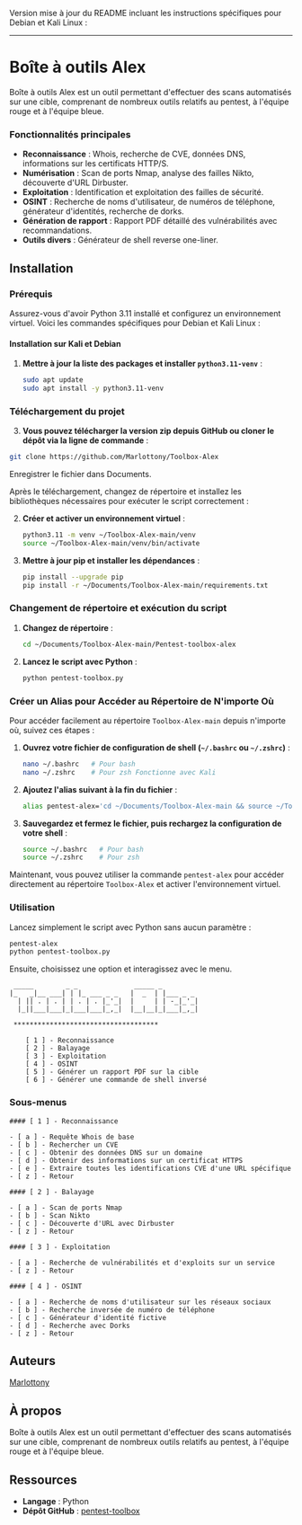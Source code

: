 Version mise à jour du README incluant les instructions spécifiques pour Debian et Kali Linux :

---

# Boîte à outils Alex

Boîte à outils Alex est un outil permettant d'effectuer des scans automatisés sur une cible, comprenant de nombreux outils relatifs au pentest, à l'équipe rouge et à l'équipe bleue.

### Fonctionnalités principales

- **Reconnaissance** : Whois, recherche de CVE, données DNS, informations sur les certificats HTTP/S.
- **Numérisation** : Scan de ports Nmap, analyse des failles Nikto, découverte d'URL Dirbuster.
- **Exploitation** : Identification et exploitation des failles de sécurité.
- **OSINT** : Recherche de noms d'utilisateur, de numéros de téléphone, générateur d'identités, recherche de dorks.
- **Génération de rapport** : Rapport PDF détaillé des vulnérabilités avec recommandations.
- **Outils divers** : Générateur de shell reverse one-liner.

## Installation

### Prérequis

Assurez-vous d'avoir Python 3.11 installé et configurez un environnement virtuel. Voici les commandes spécifiques pour Debian et Kali Linux :

#### Installation sur Kali et Debian

1. **Mettre à jour la liste des packages et installer `python3.11-venv`** :
   ```sh
   sudo apt update
   sudo apt install -y python3.11-venv
   ```
### Téléchargement du projet

3. **Vous pouvez télécharger la version zip depuis GitHub ou cloner le dépôt via la ligne de commande** :
```sh
git clone https://github.com/Marlottony/Toolbox-Alex
```
Enregistrer le fichier dans Documents.

Après le téléchargement, changez de répertoire et installez les bibliothèques nécessaires pour exécuter le script correctement :

2. **Créer et activer un environnement virtuel** :
   ```sh
   python3.11 -m venv ~/Toolbox-Alex-main/venv
   source ~/Toolbox-Alex-main/venv/bin/activate
   ```

3. **Mettre à jour pip et installer les dépendances** :
   ```sh
   pip install --upgrade pip
   pip install -r ~/Documents/Toolbox-Alex-main/requirements.txt
   ```
### Changement de répertoire et exécution du script

1. **Changez de répertoire** :
   ```sh
   cd ~/Documents/Toolbox-Alex-main/Pentest-toolbox-alex
   ```

2. **Lancez le script avec Python** :
   ```sh
   python pentest-toolbox.py
   ```

### Créer un Alias pour Accéder au Répertoire de N'importe Où

Pour accéder facilement au répertoire `Toolbox-Alex-main` depuis n'importe où, suivez ces étapes :

1. **Ouvrez votre fichier de configuration de shell (`~/.bashrc` ou `~/.zshrc`)** :

   ```sh
   nano ~/.bashrc   # Pour bash
   nano ~/.zshrc    # Pour zsh Fonctionne avec Kali
   ```

2. **Ajoutez l'alias suivant à la fin du fichier** :
   ```sh
   alias pentest-alex='cd ~/Documents/Toolbox-Alex-main && source ~/Toolbox-Alex/venv/bin/activate'
   ```

3. **Sauvegardez et fermez le fichier, puis rechargez la configuration de votre shell** :
   ```sh
   source ~/.bashrc   # Pour bash
   source ~/.zshrc    # Pour zsh
   ```

Maintenant, vous pouvez utiliser la commande `pentest-alex` pour accéder directement au répertoire `Toolbox-Alex` et activer l'environnement virtuel.

### Utilisation

Lancez simplement le script avec Python sans aucun paramètre :

```sh
pentest-alex
python pentest-toolbox.py
```

Ensuite, choisissez une option et interagissez avec le menu.

```
 _____        _ _              _____ _         
|_   _|__ ___| | |_ ___ _ _   |  _  | |___ _ _ 
  | || . | . | | . | . |_'_|  |     | | -_|_'_|
  |_||___|___|_|___|___|_,_|  |__|__|_|___|_,_|

 ************************************     
 
    [ 1 ] - Reconnaissance                                                                  
    [ 2 ] - Balayage
    [ 3 ] - Exploitation
    [ 4 ] - OSINT
    [ 5 ] - Générer un rapport PDF sur la cible
    [ 6 ] - Générer une commande de shell inversé
```

### Sous-menus

```
#### [ 1 ] - Reconnaissance

- [ a ] - Requête Whois de base
- [ b ] - Rechercher un CVE
- [ c ] - Obtenir des données DNS sur un domaine
- [ d ] - Obtenir des informations sur un certificat HTTPS
- [ e ] - Extraire toutes les identifications CVE d'une URL spécifique
- [ z ] - Retour
```
```
#### [ 2 ] - Balayage

- [ a ] - Scan de ports Nmap
- [ b ] - Scan Nikto
- [ c ] - Découverte d'URL avec Dirbuster
- [ z ] - Retour
```
```
#### [ 3 ] - Exploitation

- [ a ] - Recherche de vulnérabilités et d'exploits sur un service
- [ z ] - Retour
```
```
#### [ 4 ] - OSINT

- [ a ] - Recherche de noms d'utilisateur sur les réseaux sociaux
- [ b ] - Recherche inversée de numéro de téléphone
- [ c ] - Générateur d'identité fictive
- [ d ] - Recherche avec Dorks
- [ z ] - Retour
```
## Auteurs

[Marlottony](https://github.com/Marlottony)

## À propos

Boîte à outils Alex est un outil permettant d'effectuer des scans automatisés sur une cible, comprenant de nombreux outils relatifs au pentest, à l'équipe rouge et à l'équipe bleue.

## Ressources

- **Langage** : Python
- **Dépôt GitHub** : [pentest-toolbox](https://github.com/Marlottony/Toolbox-Alex)
